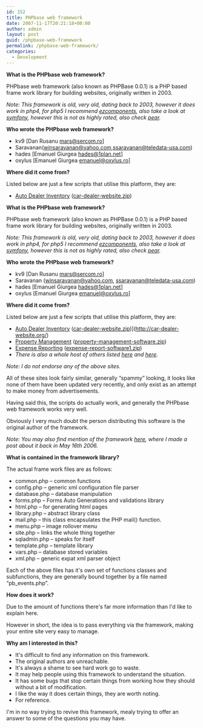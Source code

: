 ```yaml
---
id: 152
title: PHPbase web framework
date: 2007-11-17T20:21:18+00:00
author: admin
layout: post
guid: /phpbase-web-framework
permalink: /phpbase-web-framework/
categories:
  - Development
---
```

<p class="lead">
  <strong>What is the PHPbase web framework?</strong>
</p>

PHPbase web framework (also known as PHPBase 0.0.1) is a PHP based frame work library for building websites, originally written in 2003.

_Note: This framework is old, very old, dating back to 2003, however it does work in php4, for php5 I recommend [ezcomponents](http://ez.no/ezcomponents), also take a look at [symfony](http://www.symfony-project.org/), however this is not as highly rated, also check [pear](http://pear.php.net/)._

<!--more-->

**Who wrote** **the PHPbase web framework?**

  * kv9 [Dan Rusanu <mars@sercom.ro>]
  * Saravanan(winsaravanan@yahoo.com,ssaravanan@teledata-usa.com)
  * hades [Emanuel Giurgea <hades@1plan.net>]
  * oxylus [Emanuel Giurgea <emanuel@oxylus.ro>]

**Where did it come from?**

Listed below are just a few scripts that utilise this platform, they are:

  * [Auto Dealer Inventory](http://car-dealer-website.org/) ([car-dealer-website.zip](http://car-dealer-website.org/car-dealer-website.zip))

<p class="lead">
  <strong>What is the PHPbase web framework?</strong>
</p>

PHPbase web framework (also known as PHPBase 0.0.1) is a PHP based frame work library for building websites, originally written in 2003.

_Note: This framework is old, very old, dating back to 2003, however it does work in php4, for php5 I recommend [ezcomponents](http://ez.no/ezcomponents), also take a look at [symfony](http://www.symfony-project.org/), however this is not as highly rated, also check [pear](http://pear.php.net/)._

<!--more-->

**Who wrote** **the PHPbase web framework?**

  * kv9 [Dan Rusanu <mars@sercom.ro>]
  * Saravanan (winsaravanan@yahoo.com, ssaravanan@teledata-usa.com)
  * hades [Emanuel Giurgea <hades@1plan.net>]
  * oxylus [Emanuel Giurgea <emanuel@oxylus.ro>]

**Where did it come from?**

Listed below are just a few scripts that utilise this platform, they are:

  * [Auto Dealer Inventory](http://car-dealer-website.org/) ([car-dealer-website.zip](http://car-dealer-website.org/car-dealer-website.zip))](http://car-dealer-website.org/) 
  * [Property Management](http://propertymanagement-software.org/) ([property-management-software.zip](http://propertymanagement-software.org/property-management-software.zip))
  * [Expense Reporting](http://expense-report-software.org/) ([expense-report-software1.zip](http://expense-report-software.org/expense-report-software1.zip))
  * _There is also a whole host of others listed [here](http://freshmeat.net/~mvander/) and [here](http://freshmeat.net/~webapp/)._

_Note: I do not endorse any of the above sites._

All of these sites look fairly similar, generally &#8220;spammy&#8221; looking, it looks like none of them have been updated very recently, and only exist as an attempt to make money from advertisements.

Having said this, the scripts do actually work, and generally the PHPbase web framework works very well.

Obviously I very much doubt the person distributing this software is the original author of the framework.

_Note: You may also find mention of the framework [here](http://freshmeat.net/projects/networkmanagement/#comment-39887), where I made a post about it back in May 16th 2006._

**What is contained in the framework library?**

The actual frame work files are as follows:

  * common.php &#8211; common functions
  * config.php &#8211; generic xml configuration file parser
  * database.php &#8211; database manipulation
  * forms.php &#8211; Forms Auto Generations and validations library
  * html.php &#8211; for generating html pages
  * library.php &#8211; abstract library class
  * mail.php &#8211; this class encapsulates the PHP mail() function.
  * menu.php &#8211; image rollover menu
  * site.php &#8211; links the whole thing together
  * sqladmin.php &#8211; speaks for itself
  * template.php &#8211; template library
  * vars.php &#8211; database stored variables
  * xml.php &#8211; generic expat xml parser object

Each of the above files has it's own set of functions classes and subfunctions, they are generally bound together by a file named &#8220;pb_events.php&#8221;.

**How does it work?**

Due to the amount of functions there's far more information than I'd like to explain here.

However in short, the idea is to pass everything via the framework, making your entire site very easy to manage.

**Why am I interested in this?**

  * It's difficult to find any information on this framework.
  * The original authors are unreachable.
  * It's always a shame to see hard work go to waste.
  * It may help people using this framework to understand the situation.
  * It has some bugs that stop certain things from working how they should without a bit of modification.
  * I like the way it does certain things, they are worth noting.
  * For reference.

I'm in no way trying to revive this framework, mealy trying to offer an answer to some of the questions you may have.
